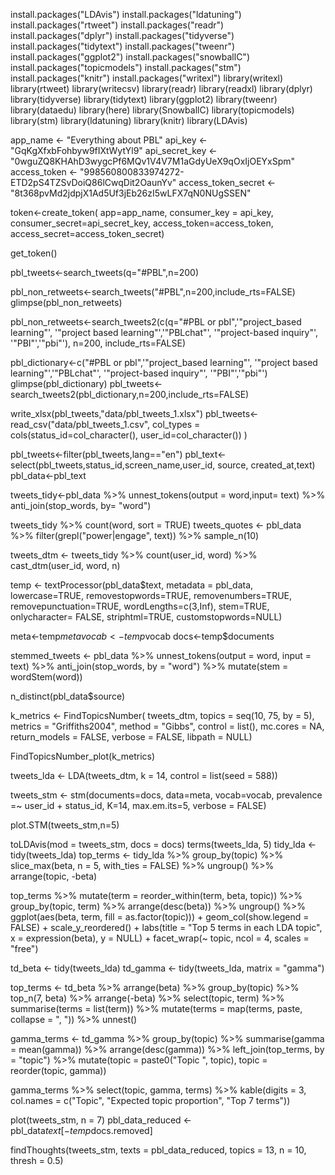 install.packages("LDAvis")
install.packages("ldatuning")
install.packages("rtweet")
install.packages("readr")
install.packages("dplyr")
install.packages("tidyverse")
install.packages("tidytext")
install.packages("tweenr")
install.packages("ggplot2")
install.packages("snowballC")
install.packages("topicmodels")
install.packages("stm")
install.packages("knitr")
install.packages("writexl")
library(writexl)
library(rtweet)
library(writecsv)
library(readr)
library(readxl)
library(dplyr)
library(tidyverse)
library(tidytext)
library(ggplot2)
library(tweenr)
library(dataedu)
library(here)
library(SnowballC)
library(topicmodels)
library(stm)
library(ldatuning)
library(knitr)
library(LDAvis)

app_name <- "Everything about PBL"
api_key <- "GqKgXfxbFohbyw9fIXtWytYl9"
api_secret_key <- "0wguZQ8KHAhD3wygcPf6MQv1V4V7M1aGdyUeX9qOxIjOEYxSpm"
access_token <- "998560800833974272-ETD2pS4TZSvDoiQ86lCwqDit2OaunYv"
access_token_secret <- "8t368pvMd2jdpjX1Ad5Uf3jEb26zI5wLFX7qN0NUgSSEN"

token<-create_token(
  app=app_name,
  consumer_key = api_key,
  consumer_secret=api_secret_key,
  access_token=access_token,
  access_secret=access_token_secret)

get_token()

pbl_tweets<-search_tweets(q="#PBL",n=200)

pbl_non_retweets<-search_tweets("#PBL",n=200,include_rts=FALSE)
glimpse(pbl_non_retweets)

pbl_non_retweets<-search_tweets2(c(q="#PBL or pbl",'"project_based learning"',
                                   '"project based learning"','"PBLchat"',
                                   '"project-based inquiry"',
                                   '"PBI"','"pbi"'),
                                 n=200, include_rts=FALSE)

pbl_dictionary<-c("#PBL or pbl",'"project_based learning"',
                  '"project based learning"','"PBLchat"',
                  '"project-based inquiry"',
                  '"PBI"','"pbi"')
glimpse(pbl_dictionary)
pbl_tweets<-search_tweets2(pbl_dictionary,n=200,include_rts=FALSE)

write_xlsx(pbl_tweets,"data/pbl_tweets_1.xlsx")
pbl_tweets<-read_csv("data/pbl_tweets_1.csv", 
                     col_types = cols(status_id=col_character(),
                                      user_id=col_character())
                     )

pbl_tweets<-filter(pbl_tweets,lang=="en")
pbl_text<-select(pbl_tweets,status_id,screen_name,user_id, source, created_at,text)
pbl_data<-pbl_text

tweets_tidy<-pbl_data %>%
  unnest_tokens(output = word,input= text) %>%
  anti_join(stop_words, by= "word")

tweets_tidy %>%
  count(word, sort = TRUE)
tweets_quotes <- pbl_data %>%
  filter(grepl("power|engage", text)) %>%
  sample_n(10)

tweets_dtm <- tweets_tidy %>%
  count(user_id, word) %>%
  cast_dtm(user_id, word, n)

temp <- textProcessor(pbl_data$text,
                      metadata = pbl_data,
                      lowercase=TRUE,
                      removestopwords=TRUE,
                      removenumbers=TRUE,
                      removepunctuation=TRUE,
                      wordLengths=c(3,Inf),
                      stem=TRUE,
                      onlycharacter= FALSE,
                      striphtml=TRUE,
                      customstopwords=NULL)

meta<-temp$meta
vocab<-temp$vocab
docs<-temp$documents

stemmed_tweets <- pbl_data %>%
  unnest_tokens(output = word, input = text) %>%
  anti_join(stop_words, by = "word") %>%
  mutate(stem = wordStem(word))

n_distinct(pbl_data$source)

k_metrics <- FindTopicsNumber(
  tweets_dtm,
  topics = seq(10, 75, by = 5),
  metrics = "Griffiths2004",
  method = "Gibbs",
  control = list(),
  mc.cores = NA,
  return_models = FALSE,
  verbose = FALSE,
  libpath = NULL)

FindTopicsNumber_plot(k_metrics)

tweets_lda <- LDA(tweets_dtm,
                  k = 14,
                  control = list(seed = 588))


tweets_stm <- stm(documents=docs,
                  data=meta,
                  vocab=vocab, 
                  prevalence =~ user_id + status_id,
                  K=14,
                  max.em.its=5,
                  verbose = FALSE)

plot.STM(tweets_stm,n=5)

toLDAvis(mod = tweets_stm, docs = docs)
terms(tweets_lda, 5)
tidy_lda <- tidy(tweets_lda)
top_terms <- tidy_lda %>%
  group_by(topic) %>%
  slice_max(beta, n = 5, with_ties = FALSE) %>%
  ungroup() %>%
  arrange(topic, -beta)

top_terms %>%
  mutate(term = reorder_within(term, beta, topic)) %>%
  group_by(topic, term) %>%
  arrange(desc(beta)) %>%
  ungroup() %>%
  ggplot(aes(beta, term, fill = as.factor(topic))) +
  geom_col(show.legend = FALSE) +
  scale_y_reordered() +
  labs(title = "Top 5 terms in each LDA topic",
       x = expression(beta), y = NULL) +
  facet_wrap(~ topic, ncol = 4, scales = "free")

td_beta <- tidy(tweets_lda)
td_gamma <- tidy(tweets_lda, matrix = "gamma")

top_terms <- td_beta %>%
  arrange(beta) %>%
  group_by(topic) %>%
  top_n(7, beta) %>%
  arrange(-beta) %>%
  select(topic, term) %>%
  summarise(terms = list(term)) %>%
  mutate(terms = map(terms, paste, collapse = ", ")) %>%
  unnest()

gamma_terms <- td_gamma %>%
  group_by(topic) %>%
  summarise(gamma = mean(gamma)) %>%
  arrange(desc(gamma)) %>%
  left_join(top_terms, by = "topic") %>%
  mutate(topic = paste0("Topic ", topic),
         topic = reorder(topic, gamma))

gamma_terms %>%
  select(topic, gamma, terms) %>%
  kable(digits = 3,
        col.names = c("Topic", "Expected topic proportion", "Top 7 terms"))

plot(tweets_stm, n = 7)
pbl_data_reduced <-pbl_data$text[-temp$docs.removed]

findThoughts(tweets_stm,
             texts = pbl_data_reduced,
             topics = 13,
             n = 10,
             thresh = 0.5)

